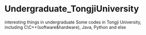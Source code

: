 # Undergraduate_TongjiUniversity
interesting things in undergraduate
Some codes in Tongji University, including C\C++(software&hardware), Java, Python and else
